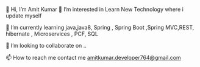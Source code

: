 👋 Hi, I’m Amit Kumar
👀 I’m interested in Learn New Technology where i update myself

🌱 I’m currently learning java,java8, Spring , Spring Boot ,Spring MVC,REST, hibernate , Microservices , PCF, SQL

💞️ I’m looking to collaborate on ..

📫 How to reach me contact me amitkumar.developer764@gmail.com

